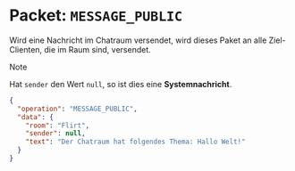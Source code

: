 # Packet: `MESSAGE_PUBLIC`
Wird eine Nachricht im Chatraum versendet, wird dieses Paket an alle Ziel-Clienten, die im Raum sind, versendet.

> [!NOTE]
> Hat `sender` den Wert `null`, so ist dies eine **Systemnachricht**.

```json
{
  "operation": "MESSAGE_PUBLIC",
  "data": {
    "room": "Flirt",
    "sender": null,
    "text": "Der Chatraum hat folgendes Thema: Hallo Welt!"
  }
}
```
